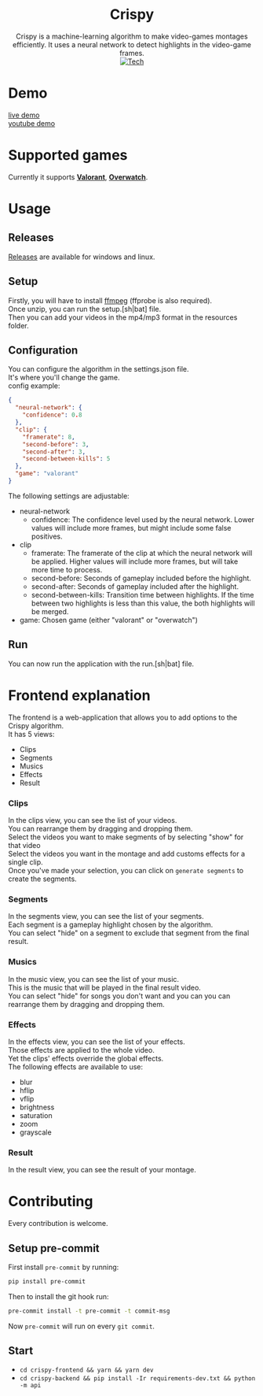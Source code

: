 <div align="center">

# Crispy

Crispy is a machine-learning algorithm to make video-games montages efficiently.
It uses a neural network to detect highlights in the video-game frames.\
[![Tech](https://skillicons.dev/icons?i=python,svelte,ts,css,html,docker,bash,mongo,github)](https://skillicons.dev)

</div>

# Demo

[live demo](https://crispy.gyroskan.com/)\
[youtube demo](https://www.youtube.com/watch?v=svT-Z_MkAfw)

# Supported games

Currently it supports **[Valorant](https://playvalorant.com/)**, **[Overwatch](https://playoverwatch.com/)**.

# Usage

## Releases

[Releases](https://github.com/Flowtter/crispy/releases) are available for windows and linux.

## Setup

Firstly, you will have to install [ffmpeg](https://ffmpeg.org/about.html) (ffprobe is also required).\
Once unzip, you can run the setup.[sh|bat] file.\
Then you can add your videos in the mp4/mp3 format in the resources folder.

## Configuration

You can configure the algorithm in the settings.json file.\
It's where you'll change the game.\
config example:

```json
{
  "neural-network": {
    "confidence": 0.8
  },
  "clip": {
    "framerate": 8,
    "second-before": 3,
    "second-after": 3,
    "second-between-kills": 5
  },
  "game": "valorant"
}
```

The following settings are adjustable:

- neural-network
  - confidence: The confidence level used by the neural network. Lower values will include more frames, but might include some false positives.
- clip
  - framerate: The framerate of the clip at which the neural network will be applied. Higher values will include more frames, but will take more time to process.
  - second-before: Seconds of gameplay included before the highlight.
  - second-after: Seconds of gameplay included after the highlight.
  - second-between-kills: Transition time between highlights. If the time between two highlights is less than this value, the both highlights will be merged.
- game: Chosen game (either "valorant" or "overwatch")

## Run

You can now run the application with the run.[sh|bat] file.

# Frontend explanation

The frontend is a web-application that allows you to add options to the Crispy algorithm.\
It has 5 views:

- Clips
- Segments
- Musics
- Effects
- Result

### Clips

In the clips view, you can see the list of your videos.\
You can rearrange them by dragging and dropping them.\
Select the videos you want to make segments of by selecting "show" for that video \
Select the videos you want in the montage and add customs effects for a single clip.\
Once you've made your selection, you can click on `generate segments` to create the segments.

### Segments

In the segments view, you can see the list of your segments.\
Each segment is a gameplay highlight chosen by the algorithm. \
You can select "hide" on a segment to exclude that segment from the final result.

### Musics

In the music view, you can see the list of your music.\
This is the music that will be played in the final result video. \
You can select "hide" for songs you don't want and you can you can rearrange them by dragging and dropping them.

### Effects

In the effects view, you can see the list of your effects.\
Those effects are applied to the whole video.\
Yet the clips' effects override the global effects.\
The following effects are available to use:

- blur
- hflip
- vflip
- brightness
- saturation
- zoom
- grayscale

### Result

In the result view, you can see the result of your montage.

# Contributing

Every contribution is welcome.

## Setup pre-commit

First install `pre-commit` by running:

```sh
pip install pre-commit
```

Then to install the git hook run:

```sh
pre-commit install -t pre-commit -t commit-msg
```

Now `pre-commit` will run on every `git commit`.

## Start

- `cd crispy-frontend && yarn && yarn dev`
- `cd crispy-backend && pip install -Ir requirements-dev.txt && python -m api`
